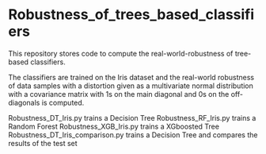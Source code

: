 # Robustness_of_trees_based_classifiers
This repository stores code to compute the real-world-robustness of tree-based classifiers.

The classifiers are trained on the Iris dataset and the real-world robustness of data samples with a distortion given as a multivariate normal distribution with a covariance matrix with 1s on the main diagonal and 0s on the off-diagonals is computed.

Robustness_DT_Iris.py trains a Decision Tree 
Robustness_RF_Iris.py trains a Random Forest 
Robustness_XGB_Iris.py trains a XGboosted Tree 
Robustness_DT_Iris_comparison.py trains a Decision Tree and compares the results of the test set
